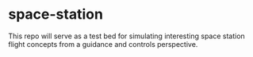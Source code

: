 # space-station
This repo will serve as a test bed for simulating interesting space station flight concepts from a guidance and controls perspective.
